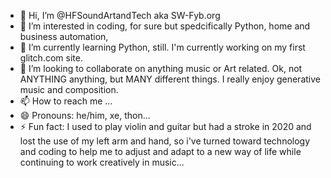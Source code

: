 - 👋 Hi, I’m @HFSoundArtandTech aka SW-Fyb.org
- 👀 I’m interested in coding, for sure but spedcifically Python, home and business automation, 
- 🌱 I’m currently learning Python, still. I'm currently working on my first glitch.com site.
- 💞️ I’m looking to collaborate on anything music or Art related. Ok, not ANYTHING anything, but MANY different things. I really enjoy generative music and composition. 
- 📫 How to reach me ...
- 😄 Pronouns: he/him, xe, thon...
- ⚡ Fun fact: I used to play violin and guitar but had a stroke in 2020 and lost the use of my left arm and hand, so i've turned toward technology and coding to help me to adjust and adapt to a new way of life while continuing to work creatively in music...

<!---
HFSoundArtandTech/HFSoundArtandTech is a ✨ special ✨ repository because its `README.md` (this file) appears on your GitHub profile.
You can click the Preview link to take a look at your changes.
--->
